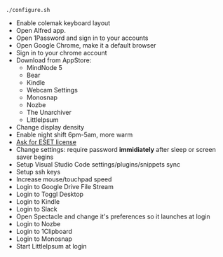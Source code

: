 ```
./configure.sh
```

* Enable colemak keyboard layout
* Open Alfred app. 
* Open 1Password and sign in to your accounts
* Open Google Chrome, make it a default browser
* Sign in to your chrome account
* Download from AppStore:
  * MindNode 5
  * Bear
  * Kindle
  * Webcam Settings
  * Monosnap
  * Nozbe
  * The Unarchiver
  * LittleIpsum
* Change display density
* Enable night shift 6pm-5am, more warm
* [Ask for ESET license](https://netguru.atlassian.net/wiki/spaces/SEC/pages/125708198/Download+and+install+ESET+Endpoint+Security)
* Change settings: require password **immidiately** after sleep or screen saver begins
* Setup Visual Studio Code settings/plugins/snippets sync
* Setup ssh keys
* Increase mouse/touchpad speed
* Login to Google Drive File Stream
* Login to Toggl Desktop
* Login to Kindle
* Login to Slack
* Open Spectacle and change it's preferences so it launches at login
* Login to Nozbe
* Login to 1Clipboard
* Login to Monosnap
* Start LittleIpsum at login
